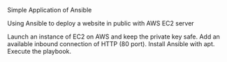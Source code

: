 Simple Application of Ansible

Using Ansible to deploy a website in public with AWS EC2 server

Launch an instance of EC2 on AWS and keep the private key safe.
Add an available inbound connection of HTTP (80 port).
Install Ansible with apt. Execute the playbook.